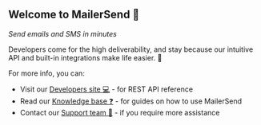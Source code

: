 ## Welcome to MailerSend 👋

_Send emails and SMS in minutes_

Developers come for the high deliverability, and stay because our intuitive API and built-in integrations make life easier. 🤝

For more info, you can:

- Visit our [Developers site 💻](https://developers.mailersend.com/) - for REST API reference
- Read our [Knowledge base ❓](https://www.mailersend.com/help) - for guides on how to use MailerSend
- Contact our [Support team 📨](https://www.mailersend.com/contact-us) - if you require more assistance
